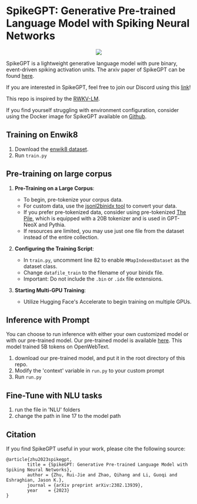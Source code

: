 # SpikeGPT: Generative Pre-trained Language Model with Spiking Neural Networks

<p align="center" float="center">
  <img src="https://github.com/ridgerchu/SpikeGPT/blob/master/static/spikegpt.png"/>
</p>

SpikeGPT is a lightweight generative language model with pure binary, event-driven spiking activation units. The arxiv paper of SpikeGPT can be found [here](https://arxiv.org/abs/2302.13939).

If you are interested in SpikeGPT, feel free to join our Discord using this [link](https://discord.gg/gdUpuTJ6QZ)!

This repo is inspired by the [RWKV-LM](https://github.com/BlinkDL/RWKV-LM).

If you find yourself struggling with environment configuration, consider using the Docker image for SpikeGPT available on [Github](https://github.com/eddiem3/SpikeGPT-container).

## Training on Enwik8

1. Download the [enwik8 dataset](https://data.deepai.org/enwik8.zip).
2. Run `train.py`

## Pre-training on large corpus

1. **Pre-Training on a Large Corpus**: 
   - To begin, pre-tokenize your corpus data. 
   - For custom data, use the [jsonl2binidx tool](https://github.com/Abel2076/json2binidx_tool) to convert your data. 
   - If you prefer pre-tokenized data, consider using pre-tokenized [The Pile](https://huggingface.co/datasets/RichardErkhov/RWKV-LM_pile_binidx_dataset), which is equipped with a 20B tokenizer and is used in GPT-NeoX and Pythia. 
   - If resources are limited, you may use just one file from the dataset instead of the entire collection.

2. **Configuring the Training Script**: 
   - In `train.py`, uncomment line 82 to enable `MMapIndexedDataset` as the dataset class. 
   - Change `datafile_train` to the filename of your binidx file. 
   - Important: Do not include the `.bin` or `.idx` file extensions.

3. **Starting Multi-GPU Training**:
   - Utilize Hugging Face's Accelerate to begin training on multiple GPUs.


## Inference with Prompt

You can choose to run inference with either your own customized model or with our pre-trained model. Our pre-trained model is available [here](https://huggingface.co/ridger/SpikeGPT-OpenWebText-216M). This model trained 5B tokens on OpenWebText. 
1. download our pre-trained model, and put it in the root directory of this repo.
2. Modify the  'context' variable in `run.py` to your custom prompt
3. Run `run.py`

## Fine-Tune with NLU tasks
1. run the file in 'NLU' folders
2. change the path in line 17 to the model path


## Citation


If you find SpikeGPT useful in your work, please cite the following source:

```
@article{zhu2023spikegpt,
        title = {SpikeGPT: Generative Pre-trained Language Model with Spiking Neural Networks},
        author = {Zhu, Rui-Jie and Zhao, Qihang and Li, Guoqi and Eshraghian, Jason K.},
        journal = {arXiv preprint arXiv:2302.13939},
        year    = {2023}
}
```
